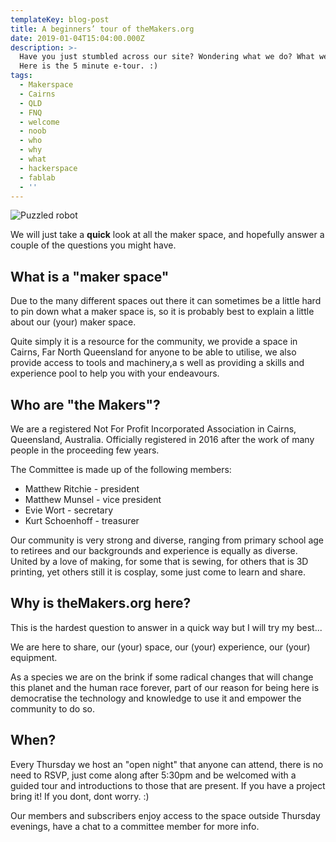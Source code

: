 ```yaml
---
templateKey: blog-post
title: A beginners’ tour of theMakers.org
date: 2019-01-04T15:04:00.000Z
description: >-
  Have you just stumbled across our site? Wondering what we do? What we have?
  Here is the 5 minute e-tour. :)
tags:
  - Makerspace
  - Cairns
  - QLD
  - FNQ
  - welcome
  - noob
  - who
  - why
  - what
  - hackerspace
  - fablab
  - ''
---
```


![Puzzled robot](/img/robotquestion.jpg)

We will just take a **quick** look at all the maker space, and hopefully answer a couple of the questions you might have.

## What is a "maker space"

Due to the many different spaces out there it can sometimes be a little hard to pin down what a maker space is, so it is probably best to explain a little about our (your) maker space.

Quite simply it is a resource for the community, we provide a space in Cairns, Far North Queensland for anyone to be able to utilise, we also provide access to tools and machinery,a s well as providing a skills and experience pool to help you with your endeavours.

## Who are "the Makers"?

We are a registered Not For Profit Incorporated Association in Cairns, Queensland, Australia. Officially registered in 2016 after the work of many people in the proceeding few years.

The Committee is made up of the following members:

- Matthew Ritchie - president
- Matthew Munsel - vice president
- Evie Wort - secretary
- Kurt Schoenhoff - treasurer

Our community is very strong and diverse, ranging from primary school age to retirees and our backgrounds and experience is equally as diverse. United by a love of making, for some that is sewing, for others that is 3D printing, yet others still it is cosplay, some just come to learn and share.

## Why is theMakers.org here?

This is the hardest question to answer in a quick way but I will try my best...

We are here to share, our (your) space, our (your) experience, our (your) equipment.

As a species we are on the brink if some radical changes that will change this planet and the human race forever, part of our reason for being here is democratise the technology and knowledge to use it and empower the community to do so.

## When?

Every Thursday we host an "open night" that anyone can attend, there is no need to RSVP, just come along after 5:30pm and be welcomed with a guided tour and introductions to those that are present. If you have a project bring it! If you dont, dont worry. :)

Our members and subscribers enjoy access to the space outside Thursday evenings, have a chat to a committee member for more info.
